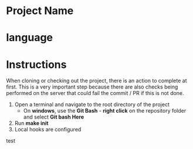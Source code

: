 # Project Name

<project name>

# language

<language>

# Instructions

When cloning or checking out the project, there is an action to complete at first. This is a very important step because there are also checks being performed on the server that could fail the commit / PR if this is not done.

1. Open a terminal and navigate to the root directory of the project
    * On **windows**, use the **Git Bash** - **right click** on the repository folder and select **Git bash Here**
2. Run **make init**
3. Local hooks are configured

test
